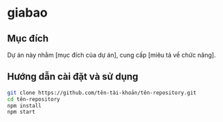 # giabao

## Mục đích
Dự án này nhằm [mục đích của dự án], cung cấp [miêu tả về chức năng].

## Hướng dẫn cài đặt và sử dụng
   ```bash
   git clone https://github.com/tên-tài-khoản/tên-repository.git
cd tên-repository
npm install 
npm start 
